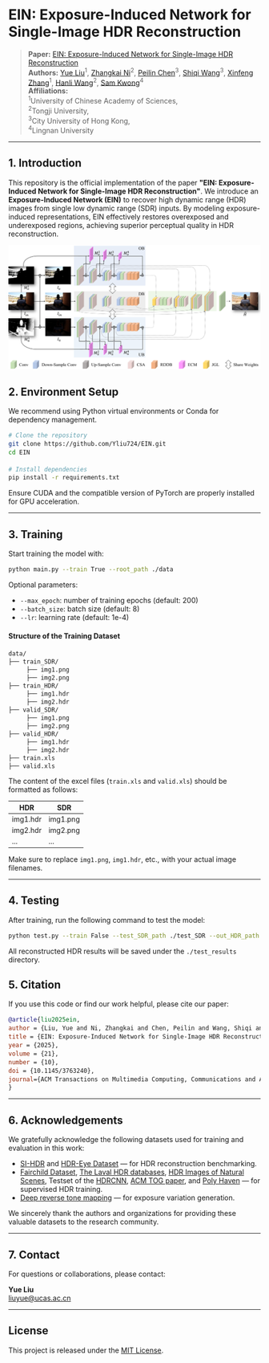 # EIN: Exposure-Induced Network for Single-Image HDR Reconstruction

> **Paper:** [EIN: Exposure-Induced Network for Single-Image HDR Reconstruction](https://dl.acm.org/doi/10.1145/3763240)  
> **Authors:** [Yue Liu](https://scholar.google.com/citations?user=5VN9qkYAAAAJ&hl=zh-CN)<sup>1</sup>, [Zhangkai Ni](https://scholar.google.com/citations?user=68IcrE4AAAAJ&hl=en)<sup>2</sup>, [Peilin Chen](https://scholar.google.com/citations?user=b9k152sAAAAJ&hl=en)<sup>3</sup>, [Shiqi Wang](https://scholar.google.com/citations?user=Pr7s2VUAAAAJ&hl=en)<sup>3</sup>, [Xinfeng Zhang](https://scholar.google.com/citations?user=KQB-cKAAAAAJ&hl=en)<sup>1</sup>, [Hanli Wang](https://scholar.google.com/citations?user=WioFu64AAAAJ&hl=zh-CN)<sup>2</sup>, [Sam Kwong](https://scholar.google.com/citations?user=_PVI6EAAAAAJ&hl=zh-CN)<sup>4</sup>  
> **Affiliations:**  
> <sup>1</sup>University of Chinese Academy of Sciences,  
> <sup>2</sup>Tongji University,  
> <sup>3</sup>City University of Hong Kong,  
> <sup>4</sup>Lingnan University
---

## 1. Introduction

This repository is the official implementation of the paper **"EIN: Exposure-Induced Network for Single-Image HDR Reconstruction"**. We introduce an **Exposure-Induced Network (EIN)** to recover high dynamic range (HDR) images from single low dynamic range (SDR) inputs. By modeling exposure-induced representations, EIN effectively restores overexposed and underexposed regions, achieving superior perceptual quality in HDR reconstruction.


![EIN Architecture](./img/fig1.png)


## 2. Environment Setup

We recommend using Python virtual environments or Conda for dependency management.

```bash
# Clone the repository
git clone https://github.com/Yliu724/EIN.git
cd EIN

# Install dependencies
pip install -r requirements.txt
```

Ensure CUDA and the compatible version of PyTorch are properly installed for GPU acceleration.

---

## 3. Training

Start training the model with:

```bash
python main.py --train True --root_path ./data
```

Optional parameters:
- `--max_epoch`: number of training epochs (default: 200)  
- `--batch_size`: batch size (default: 8)  
- `--lr`: learning rate (default: 1e-4)


#### Structure of the Training Dataset

```
data/
├── train_SDR/  
     ├── img1.png
     ├── img2.png            
├── train_HDR/  
     ├── img1.hdr
     ├── img2.hdr
├── valid_SDR/ 
     ├── img1.png
     ├── img2.png    
├── valid_HDR/ 
     ├── img1.hdr
     ├── img2.hdr          
├── train.xls
├── valid.xls
```
The content of the excel files (`train.xls` and `valid.xls`) should be formatted as follows:

| HDR      | SDR      |
|----------|----------|
| img1.hdr | img1.png |
| img2.hdr | img2.png |
| ...      | ...      |

Make sure to replace `img1.png`, `img1.hdr`, etc., with your actual image filenames.

---

## 4. Testing

After training, run the following command to test the model:

```bash
python test.py --train False --test_SDR_path ./test_SDR --out_HDR_path ./test_results
```

All reconstructed HDR results will be saved under the `./test_results` directory.


## 5. Citation

If you use this code or find our work helpful, please cite our paper:

```bibtex
@article{liu2025ein,
author = {Liu, Yue and Ni, Zhangkai and Chen, Peilin and Wang, Shiqi and Zhang, Xinfeng and Wang, Hanli and Kwong, Sam},
title = {EIN: Exposure-Induced Network for Single-Image HDR Reconstruction},
year = {2025},
volume = {21},
number = {10},
doi = {10.1145/3763240},
journal={ACM Transactions on Multimedia Computing, Communications and Applications}
}
```

---

## 6. Acknowledgements

We gratefully acknowledge the following datasets used for training and evaluation in this work:

- [SI-HDR](https://www.repository.cam.ac.uk/items/c02ccdde-db20-4acd-8941-7816ef6b7dc7) and [HDR-Eye Dataset](https://www.epfl.ch/labs/mmspg/downloads/hdr-eye/) — for HDR reconstruction benchmarking.  
- [Fairchild Dataset](http://markfairchild.org/HDR.html), [The Laval HDR databases](http://hdrdb.com/), [HDR Images of Natural Scenes](https://exhibits.stanford.edu/data/catalog/sz929jt3255), Testset of the [HDRCNN](https://computergraphics.on.liu.se/hdrcnn/), [ACM TOG paper](https://github.com/TH3CHARLie/deep-high-dynamic-range), and [Poly Haven](https://polyhaven.com/)  — for supervised HDR training.  
- [Deep reverse tone mapping](https://dl.acm.org/doi/10.1145/3130800.3130834) — for exposure variation generation.  

We sincerely thank the authors and organizations for providing these valuable datasets to the research community.


---

## 7. Contact

For questions or collaborations, please contact:

**Yue Liu**  
[liuyue@ucas.ac.cn](mailto:liuyue@ucas.ac.cn)

---

## License

This project is released under the [MIT License](LICENSE).

